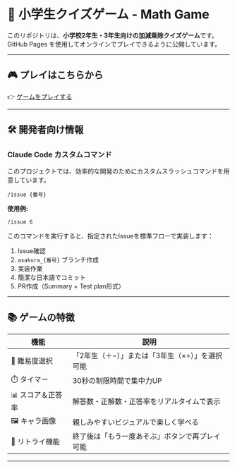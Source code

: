 # 🧮 小学生クイズゲーム - Math Game

このリポジトリは、**小学校2年生・3年生向けの加減乗除クイズゲーム**です。  
GitHub Pages を使用してオンラインでプレイできるように公開しています。


---

## 🎮 プレイはこちらから

👉 [ゲームをプレイする](https://kaorina.github.io/math_game/)

---

## 🛠️ 開発者向け情報

### Claude Code カスタムコマンド

このプロジェクトでは、効率的な開発のためにカスタムスラッシュコマンドを用意しています。

```
/issue {番号}
```

**使用例:**
```
/issue 6
```

このコマンドを実行すると、指定されたIssueを標準フローで実装します：
1. Issue確認
2. `asakura_{番号}` ブランチ作成
3. 実装作業
4. 簡潔な日本語でコミット
5. PR作成（Summary + Test plan形式）

---

## 📚 ゲームの特徴

| 機能              | 説明 |
|-------------------|------|
| 🔢 難易度選択     | 「2年生（＋−）」または「3年生（×÷）」を選択可能 |
| ⏱️ タイマー       | 30秒の制限時間で集中力UP |
| 📊 スコア＆正答率 | 解答数・正解数・正答率をリアルタイムで表示 |
| 🖼️ キャラ画像     | 親しみやすいビジュアルで楽しく学べる |
| 🔁 リトライ機能   | 終了後は「もう一度あそぶ」ボタンで再プレイ可能 |

---

